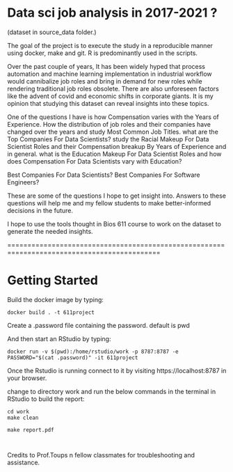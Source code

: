 Data sci job analysis in 2017-2021 ?
========================================================================================        
(dataset in source_data folder.)

The goal of the project is to execute the study in a reproducible manner using docker, make and git. R is predominantly used in the scripts.

Over the past couple of years, It has been widely hyped that process automation and machine learning implementation in industrial workflow would cannibalize job roles and bring in demand for new roles while rendering traditional job roles obsolete.  There are also unforeseen factors like the advent of covid and economic shifts in corporate giants. It is my opinion that studying this dataset can reveal insights into these topics.

One of the questions I have is how Compensation varies with the Years of Experience.  How the distribution of job roles and their companies have changed over the years and study Most Common Job Titles. what are the Top Companies For Data Scientists? study the Racial Makeup For Data Scientist Roles and their Compensation breakup By Years of Experience and in general. what is the Education Makeup For Data Scientist Roles and how does Compensation For Data Scientists vary with Education?

Best Companies For Data Scientists? Best Companies For Software Engineers?

These are some of the questions I hope to get insight into. Answers to these questions will help me and my fellow students to make better-informed decisions in the future.

I hope to use the tools thought in Bios 611 course to work on the dataset to generate the needed insights.


============================================================================================


Getting Started
===============

Build the docker image by typing:
```
docker build . -t 611project
```
Create a .password file containing the password.
default is pwd

And then start an RStudio by typing:

```
docker run -v $(pwd):/home/rstudio/work -p 8787:8787 -e PASSWORD="$(cat .password)" -it 611project

```

Once the Rstudio is running connect to it by visiting
https://localhost:8787 in your browser. 

change to directory work and run the below commands in the terminal in RStudio to build the report:

```
cd work
make clean

make report.pdf



```

Credits to Prof.Toups n fellow classmates for troubleshooting and assistance.

